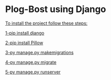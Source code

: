 # Plog-Bost using Django

  



<u>To install the project follow these steps:</u>


 




<u>1-pip install django</u>

<u>2-pip install Pillow</u> 

<u>3-py manage.py makemigrations</u>

<u>4-py manage.py migrate</u>

<u>5-py manage.py runserver</u>
